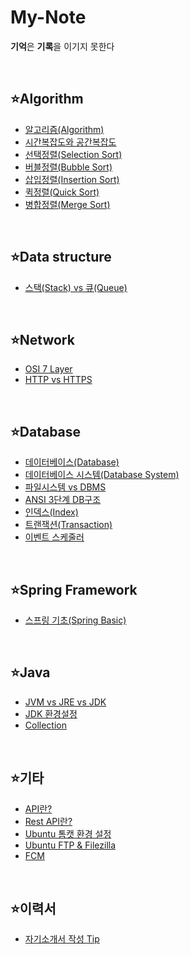 # My-Note
**기억**은 **기록**을 이기지 못한다

<br>

## ⭐Algorithm
- [알고리즘(Algorithm)](https://github.com/imsoncod/My-Note/blob/master/%EC%95%8C%EA%B3%A0%EB%A6%AC%EC%A6%98/%EC%95%8C%EA%B3%A0%EB%A6%AC%EC%A6%98(Algorithm).md)
- [시간복잡도와 공간복잡도](https://github.com/imsoncod/My-Note/blob/master/%EC%95%8C%EA%B3%A0%EB%A6%AC%EC%A6%98/%EC%8B%9C%EA%B0%84%EB%B3%B5%EC%9E%A1%EB%8F%84%EC%99%80%20%EA%B3%B5%EA%B0%84%EB%B3%B5%EC%9E%A1%EB%8F%84.md)
- [선택정렬(Selection Sort)](https://github.com/imsoncod/My-Note/blob/master/%EC%95%8C%EA%B3%A0%EB%A6%AC%EC%A6%98/%EC%84%A0%ED%83%9D%EC%A0%95%EB%A0%AC(Selection_Sort).md)
- [버블정렬(Bubble Sort)](https://github.com/imsoncod/My-Note/blob/master/%EC%95%8C%EA%B3%A0%EB%A6%AC%EC%A6%98/%EB%B2%84%EB%B8%94%EC%A0%95%EB%A0%AC(Bubble_Sort).md)
- [삽입정렬(Insertion Sort)](https://github.com/imsoncod/My-Note/blob/master/%EC%95%8C%EA%B3%A0%EB%A6%AC%EC%A6%98/%EC%82%BD%EC%9E%85%EC%A0%95%EB%A0%AC(Insertion%20Sort).md)
- [퀵정렬(Quick Sort)](https://github.com/imsoncod/My-Note/blob/master/%EC%95%8C%EA%B3%A0%EB%A6%AC%EC%A6%98/%ED%80%B5%EC%A0%95%EB%A0%AC(Quick%20Sort).md)
- [병합정렬(Merge Sort)](https://github.com/imsoncod/My-Note/blob/master/%EC%95%8C%EA%B3%A0%EB%A6%AC%EC%A6%98/%EB%B3%91%ED%95%A9%EC%A0%95%EB%A0%AC(Merge%20Sort).md)

<br>

## ⭐Data structure
- [스택(Stack) vs 큐(Queue)](https://github.com/imsoncod/My-Note/blob/master/%EC%9E%90%EB%A3%8C%EA%B5%AC%EC%A1%B0/%EC%8A%A4%ED%83%9D(Stack)%20vs%20%ED%81%90(Queue).md)

<br>

## ⭐Network
- [OSI 7 Layer](https://github.com/imsoncod/My-Note/blob/master/%EB%84%A4%ED%8A%B8%EC%9B%8C%ED%81%AC/OSI%207%20Layer.md)
- [HTTP vs HTTPS](https://github.com/imsoncod/My-Note/blob/master/%EB%84%A4%ED%8A%B8%EC%9B%8C%ED%81%AC/HTTP%20vs%20HTTPS.md)

<br>

## ⭐Database
- [데이터베이스(Database)](https://github.com/imsoncod/My-Note/blob/master/%EB%8D%B0%EC%9D%B4%ED%84%B0%EB%B2%A0%EC%9D%B4%EC%8A%A4/%EB%8D%B0%EC%9D%B4%ED%84%B0%EB%B2%A0%EC%9D%B4%EC%8A%A4(Datebase).md)
- [데이터베이스 시스템(Database System)](https://github.com/imsoncod/My-Note/blob/master/%EB%8D%B0%EC%9D%B4%ED%84%B0%EB%B2%A0%EC%9D%B4%EC%8A%A4/%EB%8D%B0%EC%9D%B4%ED%84%B0%EB%B2%A0%EC%9D%B4%EC%8A%A4%20%EC%8B%9C%EC%8A%A4%ED%85%9C(Database%20System).md)
- [파일시스템 vs DBMS](https://github.com/imsoncod/My-Note/blob/master/%EB%8D%B0%EC%9D%B4%ED%84%B0%EB%B2%A0%EC%9D%B4%EC%8A%A4/%ED%8C%8C%EC%9D%BC%EC%8B%9C%EC%8A%A4%ED%85%9C%20vs%20DBMS.md)
- [ANSI 3단계 DB구조](https://github.com/imsoncod/My-Note/blob/master/%EB%8D%B0%EC%9D%B4%ED%84%B0%EB%B2%A0%EC%9D%B4%EC%8A%A4/ANSI%203%EB%8B%A8%EA%B3%84%20DB%EA%B5%AC%EC%A1%B0.md)
- [인덱스(Index)](https://github.com/imsoncod/My-Note/blob/master/%EB%8D%B0%EC%9D%B4%ED%84%B0%EB%B2%A0%EC%9D%B4%EC%8A%A4/%EC%9D%B8%EB%8D%B1%EC%8A%A4(Index).md)
- [트랜잭션(Transaction)](https://github.com/imsoncod/My-Note/blob/master/%EB%8D%B0%EC%9D%B4%ED%84%B0%EB%B2%A0%EC%9D%B4%EC%8A%A4/%ED%8A%B8%EB%9E%9C%EC%9E%AD%EC%85%98(Transaction).md)
- [이벤트 스케줄러](https://github.com/imsoncod/My-Note/blob/master/%EB%8D%B0%EC%9D%B4%ED%84%B0%EB%B2%A0%EC%9D%B4%EC%8A%A4/%EC%9D%B4%EB%B2%A4%ED%8A%B8%20%EC%8A%A4%EC%BC%80%EC%A4%84%EB%9F%AC.md)

<br>

## ⭐Spring Framework
- [스프링 기초(Spring Basic)](https://github.com/imsoncod/Basic-Spring/blob/master/README.md)

<br>

## ⭐Java
- [JVM vs JRE vs JDK](https://github.com/imsoncod/My-Note/blob/master/%EC%9E%90%EB%B0%94/JVM%20vs%20JRE%20vs%20JDK.md)
- [JDK 환경설정](https://github.com/imsoncod/My-Note/blob/master/%EC%9E%90%EB%B0%94/JDK%20%ED%99%98%EA%B2%BD%EC%84%A4%EC%A0%95.md)
- [Collection](https://github.com/imsoncod/My-Note/blob/master/%EC%9E%90%EB%B0%94/Collection.md)

<br>

## ⭐기타
- [API란?](https://github.com/imsoncod/My-Note/blob/master/%EA%B8%B0%ED%83%80/API%EB%9E%80%3F.md)
- [Rest API란?](https://github.com/imsoncod/My-Note/blob/master/%EA%B8%B0%ED%83%80/Rest%20API%EB%9E%80%3F.md)
- [Ubuntu 톰캣 환경 설정](https://github.com/imsoncod/My-Note/blob/master/%EA%B8%B0%ED%83%80/Ubuntu%20%ED%86%B0%EC%BA%A3%20%ED%99%98%EA%B2%BD%20%EC%84%A4%EC%A0%95.md)
- [Ubuntu FTP & Filezilla](https://github.com/imsoncod/My-Note/blob/master/%EA%B8%B0%ED%83%80/Ubuntu%20FTP%20%26%20Filezilla.md)
- [FCM](https://github.com/imsoncod/My-Note/blob/master/%EA%B8%B0%ED%83%80/FCM.md)

<br>

## ⭐이력서
- [자기소개서 작성 Tip](https://github.com/imsoncod/My-Note/blob/master/%EC%9E%90%EA%B8%B0%EC%86%8C%EA%B0%9C%EC%84%9C/%EC%9E%90%EA%B8%B0%EC%86%8C%EA%B0%9C%EC%84%9C%20%EC%9E%91%EC%84%B1%20Tip.md)

